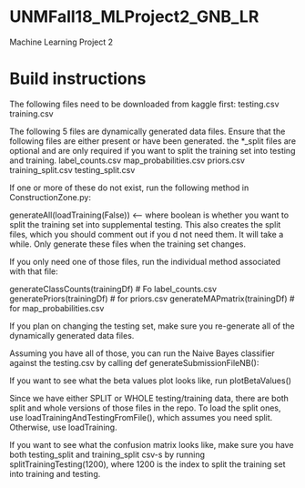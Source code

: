 # UNMFall18_MLProject2_GNB_LR
Machine Learning Project 2

# Build instructions

The following files need to be downloaded from kaggle first:
testing.csv
training.csv

The following 5 files are dynamically generated data files. Ensure that the following files are either present or have been generated. the *_split files are optional and are only required if you want to split the training set into testing and training.
label_counts.csv
map_probabilities.csv
priors.csv
training_split.csv
testing_split.csv


If one or more of these do not exist, run the following method in ConstructionZone.py:

generateAll(loadTraining(False)) <— where boolean is whether you want to split the 
training set into supplemental testing. This also creates the split files, which you should comment out if you d not need them. It will take a while. Only generate these files when the training set changes.

If you only need one of those files, run the individual method associated with that file:

generateClassCounts(trainingDf) # Fo label_counts.csv
generatePriors(trainingDf) # for priors.csv
generateMAPmatrix(trainingDf) # for map_probabilities.csv

If you plan on changing the testing set, make sure you re-generate all of the dynamically generated data files.

Assuming you have all of those, you can run the Naive Bayes classifier against the testing.csv by calling def generateSubmissionFileNB():

If you want to see what the beta values plot looks like, run plotBetaValues()

Since we have either SPLIT or WHOLE testing/training data, there are both split and whole versions of those files in the repo. To load the split ones, use loadTrainingAndTestingFromFile(), which assumes you need split. Otherwise, use loadTraining.

If you want to see what the confusion matrix looks like, make sure you have both testing_split and training_split csv-s by running splitTrainingTesting(1200), where 1200 is the index to split the training set into training and testing.



# 